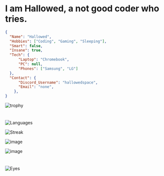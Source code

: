 # I am Hallowed, a not good coder who tries.
```json
{
  "Name": "Hallowed",
  "Hobbies": ["Coding", "Gaming", "Sleeping"],
  "Smart": false,
  "Insane": true,
  "Tech": {
      "Laptop": "Chromebook",
      "PC": null,
      "Phones": ["Samsung", "LG"]
  },
  "Contact": {
      "Discord_Username": "hallowedspace",
      "Email": "none",
    },
}
```
![trophy](https://github-profile-trophy.vercel.app/?username=hallowedspace&theme=darkhub&no-frame=true&margin-h=50&margin-w=50)
#


![Languages](https://github-readme-stats.vercel.app/api/top-langs/?username=HallowedSpace&theme=dark)


![Streak](https://github-readme-streak-stats.herokuapp.com/?user=HallowedSpace&theme=dark)


![image](https://github-profile-summary-cards.vercel.app/api/cards/profile-details?username=HallowedSpace&theme=dark)


![image](https://github-readme-stats-git-masterrstaa-rickstaa.vercel.app/api?username=HallowedSpace&theme=dark)
# 
![Eyes](https://komarev.com/ghpvc/?username=HallowedSpace&color=blueviolet&label=People+That+Have+Looked+At+My+Profile&style=for-the-badge)
